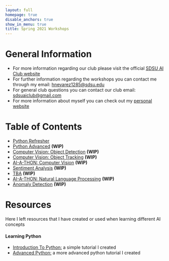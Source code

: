 ```yaml
---
layout: full
homepage: true
disable_anchors: true
show_in_menu: true
title: Spring 2021 Workshops
---
```


# General Information
- For more information regarding our club please visit the official [SDSU AI Club website](https://aiclub.sdsu.edu/)
- For further information regarding the workshops you can contact me through my email: <hnevarez1285@sdsu.edu>
- For general club questions you can contact our club email: <sdsuaiclub@gmail.com>
- For more information about myself you can check out my [personal website](https://hectorenevarez.github.io/)

# Table of Contents
- [Python Refresher](https://hectorenevarez.github.io/AIClubWorkshopsSpring21/pythonrefresher/python)
- [Python Advanced](#) **(WIP)**
- [Computer Vision: Object Detection](#) **(WIP)**
- [Computer Vision: Object Tracking](#) **(WIP)**
- [AI-A-THON: Computer Vision](#) **(WIP)**
- [Sentiment Analysis](#) **(WIP)**
- [TBA](#) **(WIP)**
- [AI-A-THON: Natural Language Processing](#) **(WIP)**
- [Anomaly Detection](#) **(WIP)**

# Resources
Here I left resources that I have created or used when learning different AI concepts
#### Learning Python
- [Introduction To Python:](https://hectorenevarez.github.io/AIClubWorkshopsFall20/Workshop1/python_tutorial) a simple tutorial I created
- [Advanced Python:](https://hectorenevarez.github.io/AIClubWorkshopsFall20/Workshop2/Advanced_python.html) a more advanced python tutorial I created
